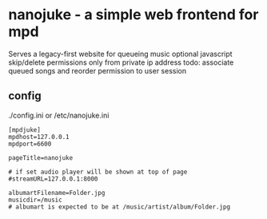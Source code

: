 # nanojuke - a simple web frontend for mpd

Serves a legacy-first website for queueing music
optional javascript
skip/delete permissions only from private ip address
todo: associate queued songs and reorder permission to user session

## config

./config.ini or /etc/nanojuke.ini

```
[mpdjuke]
mpdhost=127.0.0.1
mpdport=6600

pageTitle=nanojuke

# if set audio player will be shown at top of page
#streamURL=127.0.0.1:8000

albumartFilename=Folder.jpg
musicdir=/music
# albumart is expected to be at /music/artist/album/Folder.jpg
```
